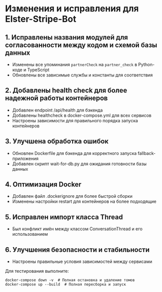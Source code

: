 # Изменения и исправления для Elster-Stripe-Bot

## 1. Исправлены названия модулей для согласованности между кодом и схемой базы данных
- Изменены все упоминания `partnerCheck` на `partner_check` в Python-коде и TypeScript
- Обновлены все зависимые службы и константы для соответствия

## 2. Добавлены health check для более надежной работы контейнеров
- Добавлен endpoint /api/health для бэкенда
- Добавлены healthcheck в docker-compose.yml для всех сервисов
- Настроены зависимости для правильного порядка запуска контейнеров

## 3. Улучшена обработка ошибок
- Обновлен Dockerfile для бэкенда для корректного запуска fallback-приложения
- Добавлен скрипт wait-for-db.py для ожидания готовности базы данных

## 4. Оптимизация Docker
- Добавлен файл .dockerignore для более быстрой сборки
- Изменены настройки restart для контейнеров на более подходящие

## 5. Исправлен импорт класса Thread
- Был конфликт имён между классом ConversationThread и его использованием

## 6. Улучшения безопасности и стабильности
- Настроены правильные условия зависимостей между сервисами

Для тестирования выполните:
```
docker-compose down -v  # Полная остановка и удаление томов
docker-compose up --build  # Полная пересборка и запуск
```
